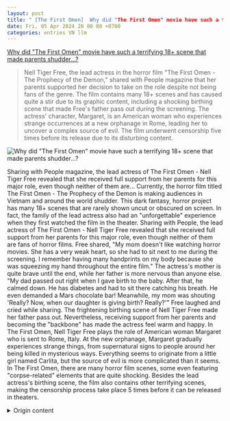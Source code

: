 ```yaml
---
layout: post
title: " [The First Omen]  Why did "The First Omen" movie have such a terrifying 18+ scene that made parents shudder...?
date: Fri, 05 Apr 2024 20 00 00 +0700
categories: entries VN llm
---
```

[ Why did "The First Omen" movie have such a terrifying 18+ scene that made parents shudder...?](https://kenh14.vn/sao-nu-co-canh-18-kinh-hoang-den-muc-khien-bo-ngat-xiu-ngay-giua-rap-20240405150048457.chn)

> Nell Tiger Free, the lead actress in the horror film "The First Omen - The Prophecy of the Demon," shared with People magazine that her parents supported her decision to take on the role despite not being fans of the genre. The film contains many 18+ scenes and has caused quite a stir due to its graphic content, including a shocking birthing scene that made Free's father pass out during the screening. The actress' character, Margaret, is an American woman who experiences strange occurrences at a new orphanage in Rome, leading her to uncover a complex source of evil. The film underwent censorship five times before its release due to its disturbing content.

![ Why did "The First Omen" movie have such a terrifying 18+ scene that made parents shudder...?](https://kenh14cdn.com/zoom/600_315/203336854389633024/2024/4/5/photo1712303882268-1712303884293950925256.gif.png)

 Sharing with People magazine, the lead actress of The First Omen - Nell Tiger Free revealed that she received full support from her parents for this major role, even though neither of them are...
Currently, the horror film titled The First Omen - The Prophecy of the Demon is making audiences in Vietnam and around the world shudder. This dark fantasy, horror project has many 18+ scenes that are rarely shown uncut or obscured on screen. In fact, the family of the lead actress also had an "unforgettable" experience when they first watched the film in the theater.
Sharing with People, the lead actress of The First Omen - Nell Tiger Free revealed that she received full support from her parents for this major role, even though neither of them are fans of horror films. Free shared, "My mom doesn't like watching horror movies. She has a very weak heart, so she had to sit next to me during the screening. I remember having many handprints on my body because she was squeezing my hand throughout the entire film."
The actress's mother is quite brave until the end, while her father is more nervous than anyone else. "My dad passed out right when I gave birth to the baby. After that, he calmed down. He has diabetes and had to sit there catching his breath. He even demanded a Mars chocolate bar! Meanwhile, my mom was shouting 'Really? Now, when our daughter is giving birth? Really?'" Free laughed and cried while sharing.
The frightening birthing scene of Nell Tiger Free made her father pass out.
Nevertheless, receiving support from her parents and becoming the "backbone" has made the actress feel warm and happy. In The First Omen, Nell Tiger Free plays the role of American woman Margaret who is sent to Rome, Italy. At the new orphanage, Margaret gradually experiences strange things, from supernatural signs to people around her being killed in mysterious ways. Everything seems to originate from a little girl named Carlita, but the source of evil is more complicated than it seems.
In The First Omen, there are many horror film scenes, some even featuring "corpse-related" elements that are quite shocking. Besides the lead actress's birthing scene, the film also contains other terrifying scenes, making the censorship process take place 5 times before it can be released in theaters.

<details>
  <summary>Origin content</summary>
  ---
layout: post
title: " [The First Omen] Sao nữ The First Omen có cảnh 18+ kinh hoàng đến mức bố ngất ..."
date: Fri, 05 Apr 2024 20:00:00 +0700
categories: entries VN
---
[Sao nữ The First Omen có cảnh 18+ kinh hoàng đến mức bố ngất ...](https://kenh14.vn/sao-nu-co-canh-18-kinh-hoang-den-muc-khien-bo-ngat-xiu-ngay-giua-rap-20240405150048457.chn)

![Sao nữ The First Omen có cảnh 18+ kinh hoàng đến mức bố ngất ...](https://kenh14cdn.com/zoom/600_315/203336854389633024/2024/4/5/photo1712303882268-1712303884293950925256.gif.png)

Chia sẻ với tạp chí People, nữ chính của The First Omen - Nell Tiger Free cho biết cô được bố mẹ ủng hộ hết mình trong vai diễn lớn lần này, mặc dù cả hai không ...

Hiện tại, bộ phim mang tên The First Omen - Điềm Báo Của Quỷ đang khiến khán giả Việt Nam nói riêng và trên thế giới nói chung phải giật mình. Dự án kinh dị mang yếu tố tâm linh, tà giáo có nhiều phân đoạn 18+ gây sốc, hiếm khi được "trưng trổ" trên màn ảnh mà không bị cắt hay che mờ. Thậm chí gia đình của nữ chính cũng đã có trải nghiệm "khó quên" khi lần đầu xem phim tại rạp.

Chia sẻ với tạp chí People, nữ chính của The First Omen - Nell Tiger Free cho biết cô được bố mẹ ủng hộ hết mình trong vai diễn lớn lần này, mặc dù cả hai không hề thích phim kinh dị. Free chia sẻ: "Mẹ tôi không thích xem phim kinh dị. Tâm lý bà rất yếu, cho nên bà phải ngồi kế tôi tại buổi chiếu phim. Tôi nhớ bản thân đã có nhiều dấu móng tay trên người, vì bà bấu vía tôi rất là mạnh xuyên suốt bộ phim".

Mẹ của nữ chính The First Omen

Thế nhưng mẹ của nữ diễn viên lại khá vững tâm lý cho đến phút cuối, trong khi bố của cô mới là người "chật vật" hơn ai hết. "Bố tôi đã ngất đi ngay đến cảnh tôi hạ sinh em bé. Sau đó bố tôi đã bình tĩnh hơn. Ông ấy bị tiểu đường và đã phải ngồi hít thở lại. Ông còn đòi ăn socola hãng Mars nữa! Mẹ tôi khi ấy còn thốt lên 'Thật à? Vào lúc này, khi con gái đang sinh con? Thật sao?'", Free dở khóc dở cười chia sẻ.

Cảnh sinh con đáng sợ của Nell Tiger Free khiến bố của cô ngất xỉu

Tuy vậy, việc được bố mẹ ủng hộ, trở thành "hậu phương" khiến nữ diễn viên ấm áp và hạnh phúc. Trong The First Omen, Nell Tiger Free vào vai nữ tu Margaret được điều từ Mỹ đến Rome, Ý. Tại tu viện mới, Margaret dần dần trải qua những điều kỳ lạ, từ những dấu hiệu quỷ quyệt đến từng người bên cạnh cô bị lấy mạng khó hiểu. Mọi chuyện được cho là bắt nguồn từ cô bé có tên Carlita, nhưng ngọn nguồn của tội ác lại phức tạp hơn như thế.

Trong The First Omen, có nhiều cảnh phim kinh dị, thậm chí khiến khán giả sốc nặng vì mang yếu tố "hành xác". Bên cạnh cảnh sinh con của nữ chính, phim còn có nhiều cảnh kinh hoàng khác, khiến việc kiểm duyệt được thực hiện tận 5 lần mới có thể ra rạp.


</details>
